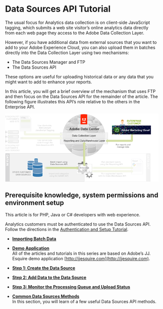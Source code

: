 # Data Sources API Tutorial

 

The usual focus for Analytics data collection is on client-side JavaScript tagging, which submits a web site visitor’s online analytics data directly from each web page they access to the Adobe Data Collection Layer.

However, if you have additional data from external sources that you want to add to your Adobe Experience Cloud, you can also upload them in batches directly into the Data Collection Layer using two mechanisms:

- The Data Sources Manager and FTP
- The Data Sources API

These options are useful for uploading historical data or any data that you might want to add to enhance your reports.

In this article, you will get a brief overview of the mechanism that uses FTP and then focus on the Data Sources API for the remainder of the article. The following figure illustrates this API’s role relative to the others in the Enterprise API.

![](graphics/get-started-data-sources-api-figure-1.png)

## Prerequisite knowledge, system permissions and environment setup

This article is for PHP, Java or C# developers with web experience.

Analytics customers must be authenticated to use the Data Sources API. Follow the directions in the [Authentication and Setup Tutorial](c_Authentication_and_Setup.md).

- **[Importing Batch Data](c_Importing_Batch_Data.md)**  
 
- **[Demo Application](c_Demo_Application_Overview-data-sources.md)**  
All of the articles and tutorials in this series are based on Adobe’s JJ. Esquire demo application [http://jjesquire.com](http://jjesquire.com).
- **[Step 1: Create the Data Source](c_Create_the_Data_Source.md)**  
 
- **[Step 2: Add Data to the Data Source](c_Add_Data_to_the_Data_Source.md)**  
 
- **[Step 3: Monitor the Processing Queue and Upload Status](c_Monitor_the_Processing_Queue_and_Upload_Status.md)**  
 
- **[Common Data Sources Methods](c_Data_Sources_Methods.md)**  
In this section, you will learn of a few useful Data Sources API methods.

